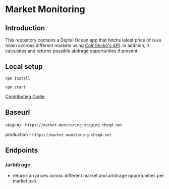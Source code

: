 # Market Monitoring

## Introduction

This repository contains a Digital Ocean app that fetchs latest price of `CHEQ` token accross different markets using [CoinGecko's API](https://www.coingecko.com/en/api). In addition, it calculates and returns possible abitrage opportunties if present.

## Local setup

`npm install`

`npm start`

[Contributing Guide](CONTRIBUTING.md)

## Baseurl

staging - `https://market-monitoring-staging.cheqd.net`

production - `https://market-monitoring.cheqd.net`

## Endpoints

### /arbitrage

- returns an prices across different market and arbitrage opportunities per market pair.
